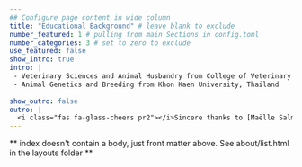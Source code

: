 ```yaml
---
## Configure page content in wide column
title: "Educational Background" # leave blank to exclude
number_featured: 1 # pulling from main Sections in config.toml
number_categories: 3 # set to zero to exclude
use_featured: false
show_intro: true
intro: |
 - Veterinary Sciences and Animal Husbandry from College of Veterinary Sciences and Animal Husbandry, Central Agricultural University, Aizawl. 
 - Animal Genetics and Breeding from Khon Kaen University, Thailand
  
show_outro: false
outro: |
  <i class="fas fa-glass-cheers pr2"></i>Sincere thanks to [Maëlle Salmon](https://masalmon.eu/) for her help naming this Hugo theme!
---
```


** index doesn't contain a body, just front matter above.
See about/list.html in the layouts folder **